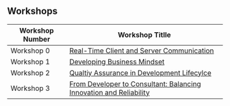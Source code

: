 ## Workshops 


| Workshop Number | Workshop Titlle                           |
| --------------- | ----------------------------------------- |
| Workshop 0      | [Real-Time Client and Server Communication](https://github.com/antematter/workshopHub/tree/master/Realtime-Client-Server-Communication) |
| Workshop 1      | [Developing Business Mindset](https://github.com/antematter/workshopHub/tree/master/Developing-Business-Mindset) |
| Workshop 2      | [Qualtiy Assurance in Development Lifecylce](https://github.com/antematter/workshopHub/tree/master/Qualtiy-Assurance-in-Development-Lifecylce) |
| Workshop 3      | [From Developer to Consultant: Balancing Innovation and Reliability](https://github.com/antematter/workshopHub/tree/master/From-Developer-to-Consultant-Balancing-Innovation-and-Reliability) |